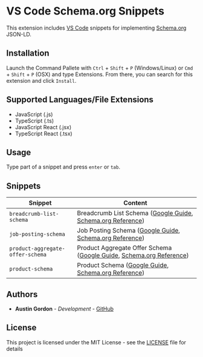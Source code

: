 # VS Code Schema.org Snippets

This extension includes [VS Code](https://code.visualstudio.com/) snippets for implementing [Schema.org](https://www.schema.org/) JSON-LD.

## Installation

Launch the Command Pallete with `Ctrl` + `Shift` + `P` (Windows/Linux) or `Cmd` + `Shift` + `P` (OSX) and type Extensions. From there, you can search for this extension and click `Install`.

## Supported Languages/File Extensions

* JavaScript (.js)
* TypeScript (.ts)
* JavaScript React (.jsx)
* TypeScript React (.tsx)

## Usage

Type part of a snippet and press `enter` or `tab`.

## Snippets

| Snippet | Content |
| ------- | ------- |
| `breadcrumb-list-schema` | Breadcrumb List Schema ([Google Guide](https://developers.google.com/search/docs/data-types/breadcrumb), [Schema.org Reference](https://schema.org/BreadcrumbList)) |
| `job-posting-schema` | Job Posting Schema ([Google Guide](https://developers.google.com/search/docs/data-types/job-posting), [Schema.org Reference](https://schema.org/JobPosting)) |
| `product-aggregate-offer-schema` | Product Aggregate Offer Schema ([Google Guide](https://developers.google.com/search/docs/data-types/product), [Schema.org Reference](https://schema.org/AggregateOffer)) |
| `product-schema` | Product Schema ([Google Guide](https://developers.google.com/search/docs/data-types/product), [Schema.org Reference](https://schema.org/Product)) |

## Authors

* **Austin Gordon** - *Development* - [GitHub](https://github.com/AustinLeeGordon)

## License

This project is licensed under the MIT License - see the [LICENSE](LICENSE) file for details